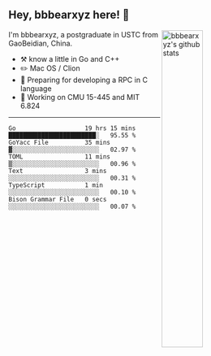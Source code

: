 ## Hey, bbbearxyz here! :wave:

<img align="right" alt="bbbearxyz's github stats" width="40%" src="https://github-readme-stats.vercel.app/api?username=bbbearxyz&show_icons=true">

I'm bbbearxyz, a postgraduate in USTC from GaoBeidian, China.

-   :hammer_and_pick:    know a little in Go and C++
-   :pencil2: Mac OS / Clion
-   :seedling: Preparing for developing a RPC in C language 
-   :thinking: Working on CMU 15-445 and MIT 6.824
---
<!--START_SECTION:waka-->

```text
Go                   19 hrs 15 mins  ████████████████████████░   95.55 %
GoYacc File          35 mins         ▓░░░░░░░░░░░░░░░░░░░░░░░░   02.97 %
TOML                 11 mins         ▒░░░░░░░░░░░░░░░░░░░░░░░░   00.96 %
Text                 3 mins          ░░░░░░░░░░░░░░░░░░░░░░░░░   00.31 %
TypeScript           1 min           ░░░░░░░░░░░░░░░░░░░░░░░░░   00.10 %
Bison Grammar File   0 secs          ░░░░░░░░░░░░░░░░░░░░░░░░░   00.07 %
```

<!--END_SECTION:waka-->
